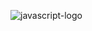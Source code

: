 ![javascript-logo](https://github.com/CemWebDev/Vanilla-JavaScript-Tutorial/assets/137628926/a7b3a2ea-fe45-44bf-ad25-4e4dfe7e7202)
